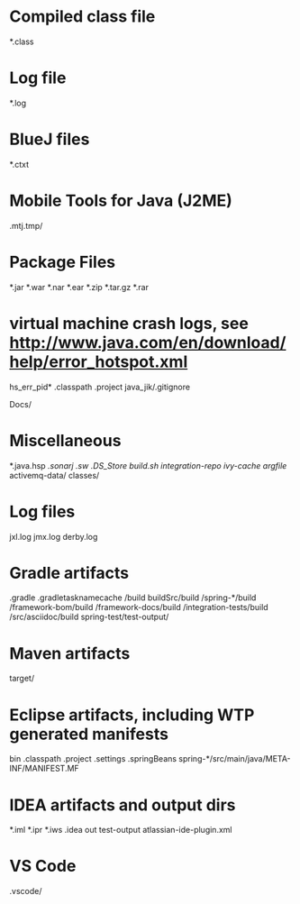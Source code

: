 # Compiled class file
*.class
# Log file
*.log
# BlueJ files
*.ctxt
# Mobile Tools for Java (J2ME)
.mtj.tmp/
# Package Files #
*.jar
*.war
*.nar
*.ear
*.zip
*.tar.gz
*.rar
# virtual machine crash logs, see http://www.java.com/en/download/help/error_hotspot.xml
hs_err_pid*
.classpath
.project
java_jik/.gitignore

Docs/
# Miscellaneous
*.java.hsp
*.sonarj
*.sw*
.DS_Store
build.sh
integration-repo
ivy-cache
argfile*
activemq-data/
classes/

# Log files
jxl.log
jmx.log
derby.log

# Gradle artifacts
.gradle
.gradletasknamecache
/build
buildSrc/build
/spring-*/build
/framework-bom/build
/framework-docs/build
/integration-tests/build
/src/asciidoc/build
spring-test/test-output/

# Maven artifacts
target/

# Eclipse artifacts, including WTP generated manifests
bin
.classpath
.project
.settings
.springBeans
spring-*/src/main/java/META-INF/MANIFEST.MF

# IDEA artifacts and output dirs
*.iml
*.ipr
*.iws
.idea
out
test-output
atlassian-ide-plugin.xml

# VS Code
.vscode/